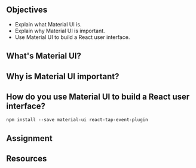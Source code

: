 ## Objectives

- Explain what Material UI is.
- Explain why Material UI is important.
- Use Material UI to build a React user interface.

## What's Material UI?

## Why is Material UI important?

## How do you use Material UI to build a React user interface?

```shell
npm install --save material-ui react-tap-event-plugin
```

## Assignment

## Resources
